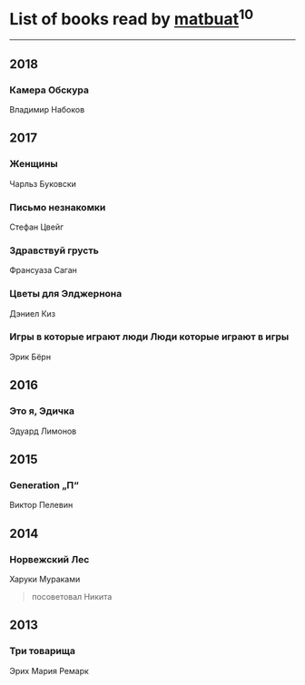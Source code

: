# List of books read by [matbuat](https://plus.google.com/100824829138781301319)<sup>10</sup>
---

## 2018

### Камера Обскура
Владимир Набоков



## 2017

### Женщины
Чарльз Буковски


### Письмо незнакомки
Стефан Цвейг


### Здравствуй грусть
Франсуаза Саган


### Цветы для Элджернона
Дэниел Киз


### Игры в которые играют люди Люди которые играют в игры
Эрик Бёрн



## 2016

### Это я, Эдичка
Эдуард Лимонов



## 2015

### Generation „П“
Виктор Пелевин



## 2014

### Норвежский Лес
Харуки Мураками
> посоветовал Никита



## 2013

### Три товарища
Эрих Мария Ремарк



